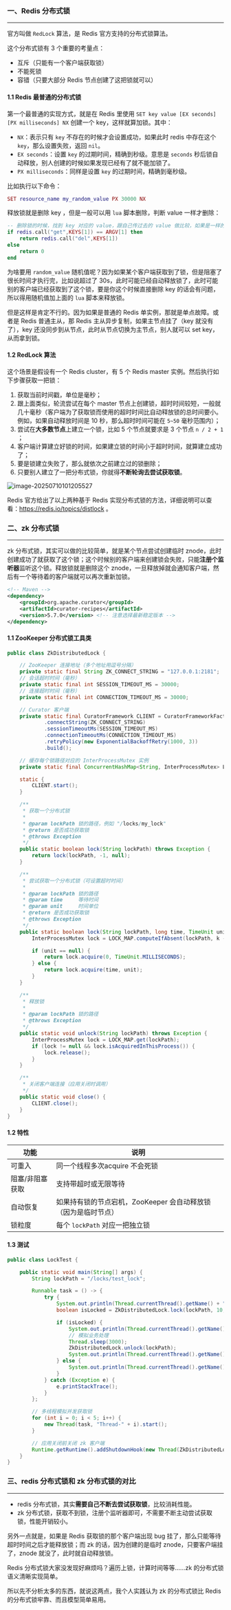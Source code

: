 ### 一、Redis 分布式锁

---

官方叫做 `RedLock` 算法，是 Redis 官方支持的分布式锁算法。

这个分布式锁有 3 个重要的考量点：

- 互斥（只能有一个客户端获取锁）
- 不能死锁
- 容错（只要大部分 Redis 节点创建了这把锁就可以）

#### 1.1 Redis 最普通的分布式锁

第一个最普通的实现方式，就是在 Redis 里使用 `SET key value [EX seconds] [PX milliseconds] NX` 创建一个 key，这样就算加锁。其中：

- `NX`：表示只有 `key` 不存在的时候才会设置成功，如果此时 redis 中存在这个 `key`，那么设置失败，返回 `nil`。
- `EX seconds`：设置 `key` 的过期时间，精确到秒级。意思是 `seconds` 秒后锁自动释放，别人创建的时候如果发现已经有了就不能加锁了。
- `PX milliseconds`：同样是设置 `key` 的过期时间，精确到毫秒级。

比如执行以下命令：

```lua
SET resource_name my_random_value PX 30000 NX
```

释放锁就是删除 key ，但是一般可以用 `lua` 脚本删除，判断 value 一样才删除：

```lua
-- 删除锁的时候，找到 key 对应的 value，跟自己传过去的 value 做比较，如果是一样的才删除。
if redis.call("get",KEYS[1]) == ARGV[1] then
    return redis.call("del",KEYS[1])
else
    return 0
end
```

为啥要用 `random_value` 随机值呢？因为如果某个客户端获取到了锁，但是阻塞了很长时间才执行完，比如说超过了 30s，此时可能已经自动释放锁了，此时可能别的客户端已经获取到了这个锁，要是你这个时候直接删除 key 的话会有问题，所以得用随机值加上面的 `lua` 脚本来释放锁。

但是这样是肯定不行的。因为如果是普通的 Redis 单实例，那就是单点故障。或者是 Redis 普通主从，那 Redis 主从异步复制，如果主节点挂了（key 就没有了），key 还没同步到从节点，此时从节点切换为主节点，别人就可以 set key，从而拿到锁。

#### 1.2 RedLock 算法

这个场景是假设有一个 Redis cluster，有 5 个 Redis master 实例。然后执行如下步骤获取一把锁：

1. 获取当前时间戳，单位是毫秒；
2. 跟上面类似，轮流尝试在每个 master 节点上创建锁，超时时间较短，一般就几十毫秒（客户端为了获取锁而使用的超时时间比自动释放锁的总时间要小。例如，如果自动释放时间是 10 秒，那么超时时间可能在 `5~50` 毫秒范围内）；
3. 尝试在**大多数节点**上建立一个锁，比如 5 个节点就要求是 3 个节点 `n / 2 + 1` ；
4. 客户端计算建立好锁的时间，如果建立锁的时间小于超时时间，就算建立成功了；
5. 要是锁建立失败了，那么就依次之前建立过的锁删除；
6. 只要别人建立了一把分布式锁，你就得**不断轮询去尝试获取锁**。

![image-20250710101205527](./img/image-20250710101205527.png)

Redis 官方给出了以上两种基于 Redis 实现分布式锁的方法，详细说明可以查看：https://redis.io/topics/distlock 。



### 二、zk 分布式锁

---

zk 分布式锁，其实可以做的比较简单，就是某个节点尝试创建临时 znode，此时创建成功了就获取了这个锁；这个时候别的客户端来创建锁会失败，只能**注册个监听器**监听这个锁。释放锁就是删除这个 znode，一旦释放掉就会通知客户端，然后有一个等待着的客户端就可以再次重新加锁。

```xml
<!-- Maven -->
<dependency>
    <groupId>org.apache.curator</groupId>
    <artifactId>curator-recipes</artifactId>
    <version>5.7.0</version> <!-- 注意选择最新稳定版本 -->
</dependency>
```

#### 1.1 ZooKeeper 分布式锁工具类

```java
public class ZkDistributedLock {

    // ZooKeeper 连接地址（多个地址用逗号分隔）
    private static final String ZK_CONNECT_STRING = "127.0.0.1:2181";
    // 会话超时时间（毫秒）
    private static final int SESSION_TIMEOUT_MS = 30000;
    // 连接超时时间（毫秒）
    private static final int CONNECTION_TIMEOUT_MS = 30000;

    // Curator 客户端
    private static final CuratorFramework CLIENT = CuratorFrameworkFactory.builder()
            .connectString(ZK_CONNECT_STRING)
            .sessionTimeoutMs(SESSION_TIMEOUT_MS)
            .connectionTimeoutMs(CONNECTION_TIMEOUT_MS)
            .retryPolicy(new ExponentialBackoffRetry(1000, 3))
            .build();

    // 缓存每个锁路径对应的 InterProcessMutex 实例
    private static final ConcurrentHashMap<String, InterProcessMutex> LOCK_MAP = new ConcurrentHashMap<>();

    static {
        CLIENT.start();
    }

    /**
     * 获取一个分布式锁
     *
     * @param lockPath 锁的路径，例如 "/locks/my_lock"
     * @return 是否成功获取锁
     * @throws Exception
     */
    public static boolean lock(String lockPath) throws Exception {
        return lock(lockPath, -1, null);
    }

    /**
     * 尝试获取一个分布式锁（可设置超时时间）
     *
     * @param lockPath 锁的路径
     * @param time     等待时间
     * @param unit     时间单位
     * @return 是否成功获取锁
     * @throws Exception
     */
    public static boolean lock(String lockPath, long time, TimeUnit unit) throws Exception {
        InterProcessMutex lock = LOCK_MAP.computeIfAbsent(lockPath, k -> new InterProcessMutex(CLIENT, k));

        if (unit == null) {
            return lock.acquire(0, TimeUnit.MILLISECONDS);
        } else {
            return lock.acquire(time, unit);
        }
    }

    /**
     * 释放锁
     *
     * @param lockPath 锁的路径
     * @throws Exception
     */
    public static void unlock(String lockPath) throws Exception {
        InterProcessMutex lock = LOCK_MAP.get(lockPath);
        if (lock != null && lock.isAcquiredInThisProcess()) {
            lock.release();
        }
    }

    /**
     * 关闭客户端连接（应用关闭时调用）
     */
    public static void close() {
        CLIENT.close();
    }
}
```

#### 1.2 特性

| 功能            | 说明                                                         |
| --------------- | ------------------------------------------------------------ |
| 可重入          | 同一个线程多次acquire 不会死锁                               |
| 阻塞/非阻塞获取 | 支持带超时或无限等待                                         |
| 自动恢复        | 如果持有锁的节点宕机，ZooKeeper 会自动释放锁（因为是临时节点） |
| 锁粒度          | 每个 `lockPath` 对应一把独立锁                               |

#### 1.3 测试

```java
public class LockTest {

    public static void main(String[] args) {
        String lockPath = "/locks/test_lock";

        Runnable task = () -> {
            try {
                System.out.println(Thread.currentThread().getName() + " 正在尝试获取锁...");
                boolean isLocked = ZkDistributedLock.lock(lockPath, 10, TimeUnit.SECONDS);

                if (isLocked) {
                    System.out.println(Thread.currentThread().getName() + " 成功获取锁");
                    // 模拟业务处理
                    Thread.sleep(3000);
                    ZkDistributedLock.unlock(lockPath);
                    System.out.println(Thread.currentThread().getName() + " 释放锁");
                } else {
                    System.out.println(Thread.currentThread().getName() + " 获取锁失败");
                }
            } catch (Exception e) {
                e.printStackTrace();
            }
        };

        // 多线程模拟并发获取锁
        for (int i = 0; i < 5; i++) {
            new Thread(task, "Thread-" + i).start();
        }

        // 应用关闭前关闭 zk 客户端
        Runtime.getRuntime().addShutdownHook(new Thread(ZkDistributedLock::close));
    }
}
```



### 三、redis 分布式锁和 zk 分布式锁的对比

---

- redis 分布式锁，其实**需要自己不断去尝试获取锁**，比较消耗性能。
- zk 分布式锁，获取不到锁，注册个监听器即可，不需要不断主动尝试获取锁，性能开销较小。

另外一点就是，如果是 Redis 获取锁的那个客户端出现 bug 挂了，那么只能等待超时时间之后才能释放锁；而 zk 的话，因为创建的是临时 znode，只要客户端挂了，znode 就没了，此时就自动释放锁。

Redis 分布式锁大家没发现好麻烦吗？遍历上锁，计算时间等等......zk 的分布式锁语义清晰实现简单。

所以先不分析太多的东西，就说这两点，我个人实践认为 zk 的分布式锁比 Redis 的分布式锁牢靠、而且模型简单易用。